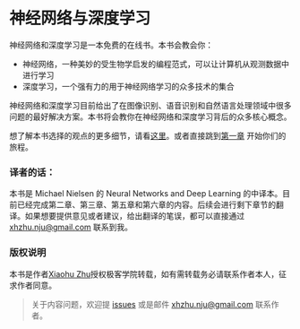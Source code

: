 # 神经网络与深度学习

神经网络和深度学习是一本免费的在线书。本书会教会你：

* 神经网络，一种美妙的受生物学启发的编程范式，可以让计算机从观测数据中进行学习
* 深度学习，一个强有力的用于神经网络学习的众多技术的集合

神经网络和深度学习目前给出了在图像识别、语音识别和自然语言处理领域中很多问题的最好解决方案。本书将会教你在神经网络和深度学习背后的众多核心概念。

想了解本书选择的观点的更多细节，请看[这里](http://neuralnetworksanddeeplearning.com/about.html)。或者直接跳到[第一章](http://neuralnetworksanddeeplearning.com/chap1.html) 开始你们的旅程。

### 译者的话：

本书是 Michael Nielsen 的 Neural Networks and Deep Learning 的中译本。目前已经完成第二章、第三章、第五章和第六章的内容。后续会进行剩下章节的翻译。如果想要提供意见或者建议，给出翻译的笔误，都可以直接通过 xhzhu.nju@gmail.com 联系到我。

### 版权说明

本书是作者[Xiaohu Zhu](https://github.com/tigerneil)授权极客学院转载，如有需转载务必请联系作者本人，征求作者同意。
>关于内容问题，欢迎提 [issues](https://github.com/tigerneil/neural-networks-and-deep-learning-zh-cn/issues/new) 或是邮件 xhzhu.nju@gmail.com 联系作者。
